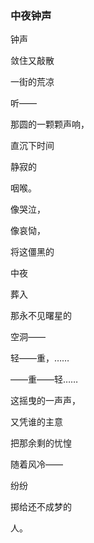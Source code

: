 ### 中夜钟声

钟声

敛住又敲散

一街的荒凉

听——

那圆的一颗颗声响，

直沉下时间

静寂的

咽喉。

像哭泣，

像哀恸，

将这僵黑的

中夜

葬入

那永不见曙星的

空洞——

轻——重，……

——重——轻……

这摇曳的一声声，

又凭谁的主意

把那余剩的忧惶

随着风冷——

纷纷

掷给还不成梦的

人。